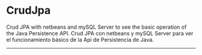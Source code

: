 # CrudJpa

Crud JPA with netbeans and mySQL Server to see the basic operation of the Java Persistence API. 
Crud JPA con netbeans y mySQL Server para ver el funcionamiento básico de la Api de Persistencia de Java.

----
